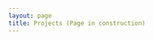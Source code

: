 ```yaml
---
layout: page
title: Projects (Page in construction)
--- 
```


<section id = "Polymer Characterization">
	<div class = "container">
		<div id = "imaging">
		</div>
		<div id ="Spectroscopy">
		</div>
	</div>
</section>

<section id = "Perovskite">
</section>

<section id = "Gold swarming">
</section>